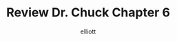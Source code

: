 ---
author: elliott
layout: post
title: "Review Dr. Chuck Chapter 6"
categories: reading
link: http://ils.unc.edu/~eah13/textbook/09-dictionaries.html
---